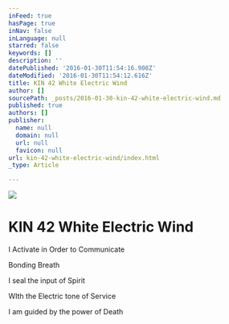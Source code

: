 ```yaml
---
inFeed: true
hasPage: true
inNav: false
inLanguage: null
starred: false
keywords: []
description: ''
datePublished: '2016-01-30T11:54:16.908Z'
dateModified: '2016-01-30T11:54:12.616Z'
title: KIN 42 White Electric Wind
author: []
sourcePath: _posts/2016-01-30-kin-42-white-electric-wind.md
published: true
authors: []
publisher:
  name: null
  domain: null
  url: null
  favicon: null
url: kin-42-white-electric-wind/index.html
_type: Article

---
```

![](https://s3-us-west-2.amazonaws.com/the-grid-img/p/5b001255c2b16a802dac27cbb932b9e4747574ef.png)

# KIN 42 White Electric Wind

I Activate in Order to Communicate

Bonding Breath

I seal the input of Spirit

WIth the Electric tone of Service

I am guided by the power of Death